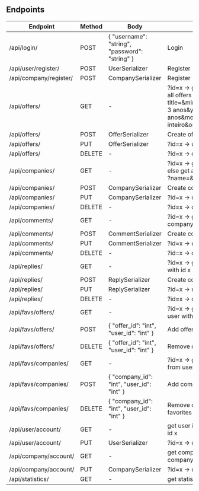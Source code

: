 ## Endpoints

| Endpoint | Method | Body | Description |
| --- | --- | --- | --- |
| /api/login/ | POST | { "username": "string", "password": "string" } | Login |
| /api/user/register/ | POST | UserSerializer | Register |
| /api/company/register/ | POST | CompanySerializer | Register |
| /api/offers/ | GET | - | ?id=x -> get offer with id x, else get all offers (with filters)?title=&min=0&max=300&years=0-3 anos&years=3-5 anos&model=Remoto&type=Tempo inteiro&order=0|
| /api/offers/ | POST | OfferSerializer | Create offer |
| /api/offers/ | PUT | OfferSerializer | ?id=x -> update offer with id x |
| /api/offers/ | DELETE | - | ?id=x -> delete offer with id x |
| /api/companies/ | GET | - | ?id=x -> get company with id x, else get all companies (with filters) ?name=&rating=0&order=0|
| /api/companies/ | POST | CompanySerializer | Create company |
| /api/companies/ | PUT | CompanySerializer | ?id=x -> update company with id x |
| /api/companies/ | DELETE | - | ?id=x -> delete company with id x |
| /api/comments/ | GET | - | ?id=x -> get comments from company with id x |
| /api/comments/ | POST | CommentSerializer | Create comment |
| /api/comments/ | PUT | CommentSerializer | ?id=x -> update comment with id x |
| /api/comments/ | DELETE | - | ?id=x -> delete comment with id x |
| /api/replies/ | GET | - | ?id=x -> get replies from comment with id x |
| /api/replies/ | POST | ReplySerializer | Create comment |
| /api/replies/ | PUT | ReplySerializer | ?id=x -> update comment with id x |
| /api/replies/ | DELETE | - | ?id=x -> delete reply with id x |
| /api/favs/offers/ | GET | - | ?id=x -> get favourite offers from user with id x |
| /api/favs/offers/ | POST | { "offer_id": "int", "user_id": "int" } | Add offer to user's favorites |
| /api/favs/offers/ | DELETE| { "offer_id": "int", "user_id": "int" } | Remove offer from user's favorites |
| /api/favs/companies/ | GET | - | ?id=x -> gets favourite companies from user with id x |
| /api/favs/companies/ | POST | { "company_id": "int", "user_id": "int" } | Add company to user's favorites |
| /api/favs/companies/ | DELETE| { "company_id": "int", "user_id": "int" } | Remove company from user's favorites |
| /api/user/account/ | GET | - | get user info ?id=x -> get user with id x |
| /api/user/account/ | PUT | UserSerializer | ?id=x -> update user with id x |
| /api/company/account/ | GET | - | get company info ?id=x -> get company with id x |
| /api/company/account/ | PUT | CompanySerializer | ?id=x -> update company with id x |
| /api/statistics/ | GET | - | get statistics |

